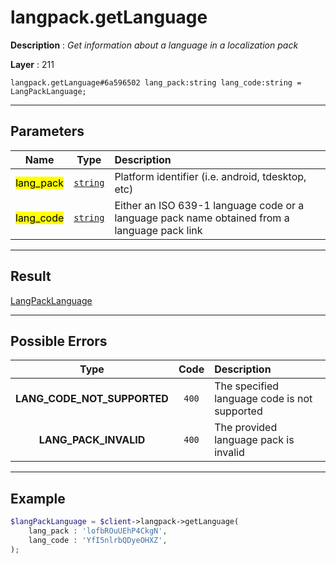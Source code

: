 # langpack.getLanguage

**Description** : *Get information about a language in a localization pack*

**Layer** : 211

```tl
langpack.getLanguage#6a596502 lang_pack:string lang_code:string = LangPackLanguage;
```

---

## Parameters

| Name | Type | Description |
| :---: | :---: | :--- |
| <mark>lang_pack</mark> | [`string`](type/string) | Platform identifier (i.e. android, tdesktop, etc) |
| <mark>lang_code</mark> | [`string`](type/string) | Either an ISO 639-1 language code or a language pack name obtained from a language pack link |

---

## Result

[LangPackLanguage](type/LangPackLanguage)

---

## Possible Errors

| Type | Code | Description |
| :---: | :---: | :--- |
| **LANG_CODE_NOT_SUPPORTED** | `400` | The specified language code is not supported |
| **LANG_PACK_INVALID** | `400` | The provided language pack is invalid |

---

## Example

```php
$langPackLanguage = $client->langpack->getLanguage(
	lang_pack : 'lofbROuUEhP4CkgN',
	lang_code : 'YfI5nlrbQDyeOHXZ',
);
```
